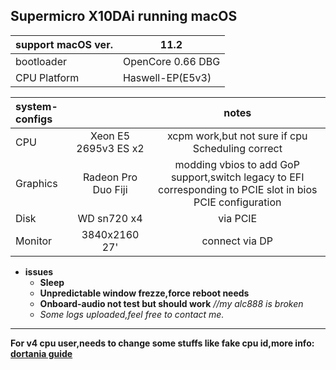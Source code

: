 ## Supermicro X10DAi running macOS
|support macOS ver.|11.2|
|:-|-|
|bootloader|OpenCore 0.66 DBG|
|CPU Platform|Haswell-EP(E5v3)

|system-configs||notes|
|:-|:-:|:-:|
|CPU|Xeon E5 2695v3 ES x2|xcpm work,but not sure if cpu Scheduling correct|
|Graphics|Radeon Pro Duo Fiji |modding vbios to add GoP support,switch legacy to EFI corresponding to PCIE slot in bios PCIE configuration| 
|Disk|WD sn720 x4 |via PCIE|not sure if nvmefix is a must|
|Monitor|3840x2160 27' |connect via DP|
* __issues__ 
  * __Sleep__
  * __Unpredictable window frezze,force reboot needs__
  * __Onboard-audio not test but should work__ *//my alc888 is broken*
  * _Some logs uploaded,feel free to contact me._  
*** 
__For v4 cpu user,needs to change some stuffs like fake cpu id,more info: [dortania guide](https://dortania.github.io/OpenCore-Install-Guide/config-HEDT/broadwell-e.html#acpi/)__
